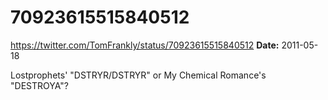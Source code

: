 # 70923615515840512
https://twitter.com/TomFrankly/status/70923615515840512
**Date:** 2011-05-18

Lostprophets' "DSTRYR/DSTRYR" or My Chemical Romance's "DESTROYA"?
